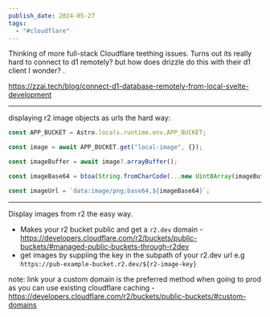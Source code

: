 ```yaml
---
publish_date: 2024-05-27
tags:
  - "#cloudflare"
---
```

Thinking of more full-stack Cloudflare teething issues. 
Turns out its really hard to connect to d1 remotely? but how does drizzle do this with their d1 client I wonder?
.

https://zzai.tech/blog/connect-d1-database-remotely-from-local-svelte-development

----

displaying r2 image objects as urls the hard way:
```ts
const APP_BUCKET = Astro.locals.runtime.env.APP_BUCKET;

const image = await APP_BUCKET.get("local-image", {});

const imageBuffer = await image?.arrayBuffer();

const imageBase64 = btoa(String.fromCharCode(...new Uint8Array(imageBuffer)));

const imageUrl = `data:image/png;base64,${imageBase64}`;
```


---

Display images from r2 the easy way.
- Makes your r2 bucket public and get a `r2.dev` domain - https://developers.cloudflare.com/r2/buckets/public-buckets/#managed-public-buckets-through-r2dev
- get images by suppling the key in the subpath of your r2.dev url e.g `https://pub-example-bucket.r2.dev/${r2-image-key}`

note: link your a custom domain is the preferred method when going to prod as you can use existing cloudflare caching - https://developers.cloudflare.com/r2/buckets/public-buckets/#custom-domains

